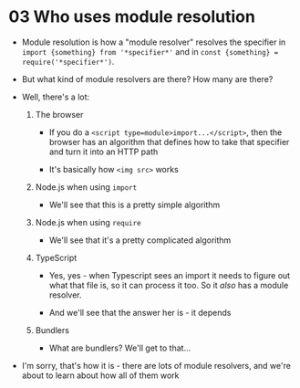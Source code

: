 # 03 Who uses module resolution

- Module resolution is how a "module resolver" resolves the specifier in `import {something} from '*specifier*'`
  and in `const {something} = require('*specifier*')`.

- But what kind of module resolvers are there? How many are there?

- Well, there's a lot:

  1. The browser

     - If you do a `<script type=module>import...</script>`, then the browser has an algorithm that defines how to
       take that specifier and turn it into an HTTP path

     - It's basically how `<img src>` works

  2. Node.js when using `import`

     - We'll see that this is a pretty simple algorithm

  3. Node.js when using `require`

     - We'll see that it's a pretty complicated algorithm

  4. TypeScript

     - Yes, yes - when Typescript sees an import it needs to figure out what that file is, so it can process it too.
       So it _also_ has a module resolver.

     - And we'll see that the answer her is - it depends

  5. Bundlers
     - What are bundlers? We'll get to that...

- I'm sorry, that's how it is - there are lots of module resolvers, and we're about to learn about how all of them work
